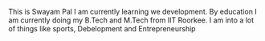 This is Swayam Pal
I am currently learning we development.
By education I am currently doing my B.Tech and M.Tech from IIT Roorkee.
I am into a lot of things like sports, Debelopment and Entrepreneurship
